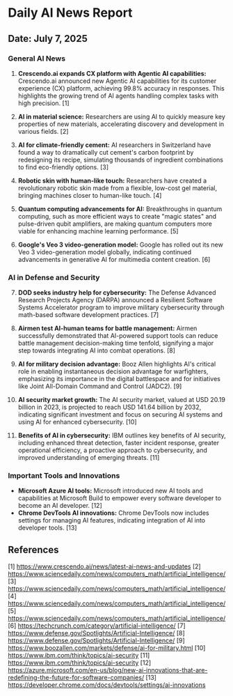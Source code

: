 # Daily AI News Report

## Date: July 7, 2025




### General AI News

1.  **Crescendo.ai expands CX platform with Agentic AI capabilities:** Crescendo.ai announced new Agentic AI capabilities for its customer experience (CX) platform, achieving 99.8% accuracy in responses. This highlights the growing trend of AI agents handling complex tasks with high precision. [1]

2.  **AI in material science:** Researchers are using AI to quickly measure key properties of new materials, accelerating discovery and development in various fields. [2]

3.  **AI for climate-friendly cement:** AI researchers in Switzerland have found a way to dramatically cut cement's carbon footprint by redesigning its recipe, simulating thousands of ingredient combinations to find eco-friendly options. [3]

4.  **Robotic skin with human-like touch:** Researchers have created a revolutionary robotic skin made from a flexible, low-cost gel material, bringing machines closer to human-like touch. [4]

5.  **Quantum computing advancements for AI:** Breakthroughs in quantum computing, such as more efficient ways to create "magic states" and pulse-driven qubit amplifiers, are making quantum computers more viable for enhancing machine learning performance. [5]

6.  **Google's Veo 3 video-generation model:** Google has rolled out its new Veo 3 video-generation model globally, indicating continued advancements in generative AI for multimedia content creation. [6]




### AI in Defense and Security

7.  **DOD seeks industry help for cybersecurity:** The Defense Advanced Research Projects Agency (DARPA) announced a Resilient Software Systems Accelerator program to improve military cybersecurity through math-based software development practices. [7]

8.  **Airmen test AI-human teams for battle management:** Airmen successfully demonstrated that AI-powered support tools can reduce battle management decision-making time tenfold, signifying a major step towards integrating AI into combat operations. [8]

9.  **AI for military decision advantage:** Booz Allen highlights AI's critical role in enabling instantaneous decision advantage for warfighters, emphasizing its importance in the digital battlespace and for initiatives like Joint All-Domain Command and Control (JADC2). [9]

10. **AI security market growth:** The AI security market, valued at USD 20.19 billion in 2023, is projected to reach USD 141.64 billion by 2032, indicating significant investment and focus on securing AI systems and using AI for enhanced cybersecurity. [10]

11. **Benefits of AI in cybersecurity:** IBM outlines key benefits of AI security, including enhanced threat detection, faster incident response, greater operational efficiency, a proactive approach to cybersecurity, and improved understanding of emerging threats. [11]




### Important Tools and Innovations

*   **Microsoft Azure AI tools:** Microsoft introduced new AI tools and capabilities at Microsoft Build to empower every software developer to become an AI developer. [12]
*   **Chrome DevTools AI innovations:** Chrome DevTools now includes settings for managing AI features, indicating integration of AI into developer tools. [13]




## References

[1] https://www.crescendo.ai/news/latest-ai-news-and-updates
[2] https://www.sciencedaily.com/news/computers_math/artificial_intelligence/
[3] https://www.sciencedaily.com/news/computers_math/artificial_intelligence/
[4] https://www.sciencedaily.com/news/computers_math/artificial_intelligence/
[5] https://www.sciencedaily.com/news/computers_math/artificial_intelligence/
[6] https://techcrunch.com/category/artificial-intelligence/
[7] https://www.defense.gov/Spotlights/Artificial-Intelligence/
[8] https://www.defense.gov/Spotlights/Artificial-Intelligence/
[9] https://www.boozallen.com/markets/defense/ai-for-military.html
[10] https://www.ibm.com/think/topics/ai-security
[11] https://www.ibm.com/think/topics/ai-security
[12] https://azure.microsoft.com/en-us/blog/new-ai-innovations-that-are-redefining-the-future-for-software-companies/
[13] https://developer.chrome.com/docs/devtools/settings/ai-innovations


